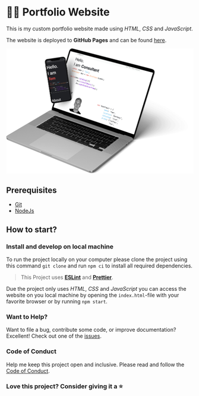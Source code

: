 # :man_technologist: Portfolio Website

This is my custom portfolio website made using _HTML_, _CSS_ and _JavaScript_.

The website is deployed to **GitHub Pages** and can be found [here](https://schmelto.github.io/Portfolio/).

![portfolio](./assets/demo_new.png)

## Prerequisites

- [Git](https://git-scm.com/)
- [NodeJs](https://nodejs.org/)

## How to start?

### Install and develop on local machine

To run the project locally on your computer please clone the project using this command `git clone` and run `npm ci` to install all required dependencies.

> This Project uses **[ESLint](https://eslint.org/)** and **[Prettier](https://prettier.io/)**.

Due the project only uses _HTML_, _CSS_ and _JavaScript_ you can access the website on you local machine by opening the `index.html`-file with your favorite browser or by running `npm start`.

### Want to Help?

Want to file a bug, contribute some code, or improve documentation? Excellent! Check out one of the [issues](https://github.com/schmelto/Portfolio/issues).

### Code of Conduct

Help me keep this project open and inclusive. Please read and follow the [Code of Conduct](./CODE_OF_CONDUCT.md).

### Love this project? Consider giving it a ⭐
